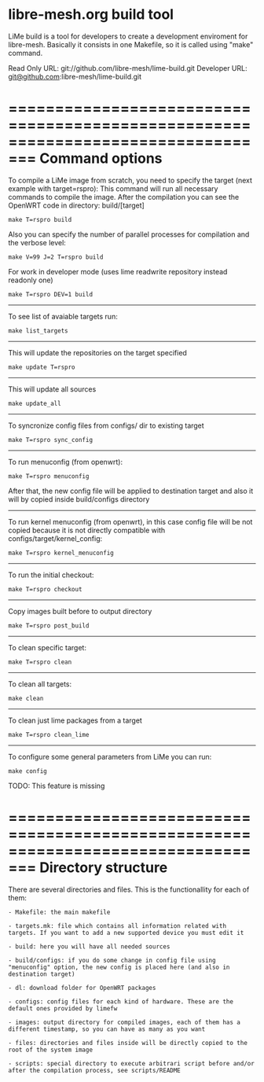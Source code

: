 
 libre-mesh.org build tool
===============================================================================

LiMe build is a tool for developers to create a development enviroment for libre-mesh.
Basically it consists in one Makefile, so it is called using "make" command.

Read Only URL: git://github.com/libre-mesh/lime-build.git
Developer URL: git@github.com:libre-mesh/lime-build.git

=================================================================================
				Command options
=================================================================================

To compile a LiMe image from scratch, you need to specify the target (next example with target=rspro):
This command will run all necessary commands to compile the image. After the compilation you can see the 
OpenWRT code in directory: build/[target]

    make T=rspro build

Also you can specify the number of parallel processes for compilation and the verbose level:

    make V=99 J=2 T=rspro build

For work in developer mode (uses lime readwrite repository instead readonly one)

    make T=rspro DEV=1 build

---------------------------------------------------------------------------------
To see list of avaiable targets run:

    make list_targets

---------------------------------------------------------------------------------
This will update the repositories on the target specified

    make update T=rspro

---------------------------------------------------------------------------------
This will update all sources

    make update_all

---------------------------------------------------------------------------------
To syncronize config files from configs/ dir to existing target

    make T=rspro sync_config

---------------------------------------------------------------------------------
To run menuconfig (from openwrt):

    make T=rspro menuconfig

After that, the new config file will be applied to destination target and also it will by copied inside build/configs directory

---------------------------------------------------------------------------------
To run kernel menuconfig (from openwrt), in this case config file will be not copied because it is not directly compatible with configs/target/kernel_config:

    make T=rspro kernel_menuconfig

---------------------------------------------------------------------------------
To run the initial checkout:

    make T=rspro checkout

---------------------------------------------------------------------------------
Copy images built before to output directory

    make T=rspro post_build

---------------------------------------------------------------------------------
To clean specific target:

    make T=rspro clean

---------------------------------------------------------------------------------
To clean all targets:

    make clean

---------------------------------------------------------------------------------
To clean just lime packages from a target

    make T=rspro clean_lime

---------------------------------------------------------------------------------
To configure some general parameters from LiMe you can run:

    make config

TODO: This feature is missing


=================================================================================
			Directory structure
=================================================================================

There are several directories and files. This is the functionallity for each of them:

    - Makefile: the main makefile

    - targets.mk: file which contains all information related with targets. If you want to add a new supported device you must edit it

    - build: here you will have all needed sources

    - build/configs: if you do some change in config file using "menuconfig" option, the new config is placed here (and also in destination target)

    - dl: download folder for OpenWRT packages

    - configs: config files for each kind of hardware. These are the default ones provided by limefw

    - images: output directory for compiled images, each of them has a different timestamp, so you can have as many as you want

    - files: directories and files inside will be directly copied to the root of the system image

	- scripts: special directory to execute arbitrari script before and/or after the compilation process, see scripts/README

